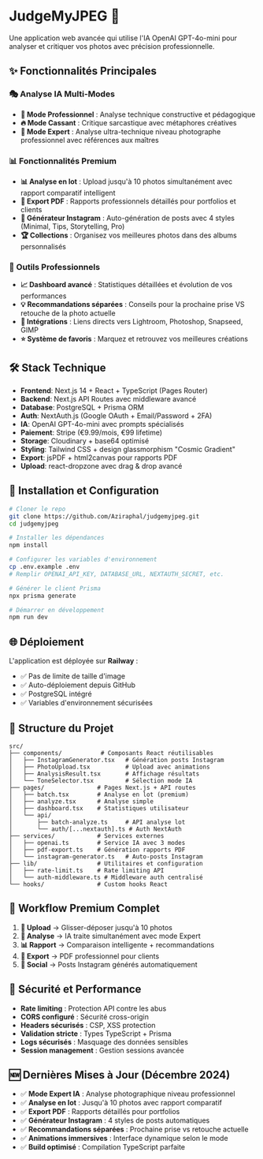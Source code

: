 # JudgeMyJPEG 📸

Une application web avancée qui utilise l'IA OpenAI GPT-4o-mini pour analyser et critiquer vos photos avec précision professionnelle.

## ✨ Fonctionnalités Principales

### 🎭 Analyse IA Multi-Modes
- **👔 Mode Professionnel** : Analyse technique constructive et pédagogique
- **🔥 Mode Cassant** : Critique sarcastique avec métaphores créatives  
- **🎯 Mode Expert** : Analyse ultra-technique niveau photographe professionnel avec références aux maîtres

### 📊 Fonctionnalités Premium
- **📊 Analyse en lot** : Upload jusqu'à 10 photos simultanément avec rapport comparatif intelligent
- **📄 Export PDF** : Rapports professionnels détaillés pour portfolios et clients
- **📱 Générateur Instagram** : Auto-génération de posts avec 4 styles (Minimal, Tips, Storytelling, Pro)
- **🏆 Collections** : Organisez vos meilleures photos dans des albums personnalisés

### 🔧 Outils Professionnels  
- **📈 Dashboard avancé** : Statistiques détaillées et évolution de vos performances
- **💡 Recommandations séparées** : Conseils pour la prochaine prise VS retouche de la photo actuelle
- **🔗 Intégrations** : Liens directs vers Lightroom, Photoshop, Snapseed, GIMP
- **⭐ Système de favoris** : Marquez et retrouvez vos meilleures créations

## 🛠️ Stack Technique

- **Frontend**: Next.js 14 + React + TypeScript (Pages Router)
- **Backend**: Next.js API Routes avec middleware avancé
- **Database**: PostgreSQL + Prisma ORM
- **Auth**: NextAuth.js (Google OAuth + Email/Password + 2FA)
- **IA**: OpenAI GPT-4o-mini avec prompts spécialisés
- **Paiement**: Stripe (€9.99/mois, €99 lifetime)
- **Storage**: Cloudinary + base64 optimisé
- **Styling**: Tailwind CSS + design glassmorphism "Cosmic Gradient"
- **Export**: jsPDF + html2canvas pour rapports PDF
- **Upload**: react-dropzone avec drag & drop avancé

## 🚀 Installation et Configuration

```bash
# Cloner le repo
git clone https://github.com/Aziraphal/judgemyjpeg.git
cd judgemyjpeg

# Installer les dépendances
npm install

# Configurer les variables d'environnement
cp .env.example .env
# Remplir OPENAI_API_KEY, DATABASE_URL, NEXTAUTH_SECRET, etc.

# Générer le client Prisma
npx prisma generate

# Démarrer en développement
npm run dev
```

## 🌐 Déploiement

L'application est déployée sur **Railway** :
- ✅ Pas de limite de taille d'image
- ✅ Auto-déploiement depuis GitHub
- ✅ PostgreSQL intégré
- ✅ Variables d'environnement sécurisées

## 📁 Structure du Projet

```
src/
├── components/           # Composants React réutilisables
│   ├── InstagramGenerator.tsx   # Génération posts Instagram
│   ├── PhotoUpload.tsx          # Upload avec animations
│   ├── AnalysisResult.tsx       # Affichage résultats
│   └── ToneSelector.tsx         # Sélection mode IA
├── pages/               # Pages Next.js + API routes
│   ├── batch.tsx        # Analyse en lot (premium)
│   ├── analyze.tsx      # Analyse simple
│   ├── dashboard.tsx    # Statistiques utilisateur
│   └── api/
│       ├── batch-analyze.ts     # API analyse lot
│       └── auth/[...nextauth].ts # Auth NextAuth
├── services/            # Services externes
│   ├── openai.ts        # Service IA avec 3 modes
│   ├── pdf-export.ts    # Génération rapports PDF
│   └── instagram-generator.ts   # Auto-posts Instagram
├── lib/                 # Utilitaires et configuration
│   ├── rate-limit.ts    # Rate limiting API
│   └── auth-middleware.ts # Middleware auth centralisé
└── hooks/               # Custom hooks React
```

## 🎯 Workflow Premium Complet

1. **📸 Upload** → Glisser-déposer jusqu'à 10 photos
2. **🤖 Analyse** → IA traite simultanément avec mode Expert
3. **📊 Rapport** → Comparaison intelligente + recommandations
4. **📄 Export** → PDF professionnel pour clients
5. **📱 Social** → Posts Instagram générés automatiquement

## 🔐 Sécurité et Performance

- **Rate limiting** : Protection API contre les abus
- **CORS configuré** : Sécurité cross-origin
- **Headers sécurisés** : CSP, XSS protection
- **Validation stricte** : Types TypeScript + Prisma
- **Logs sécurisés** : Masquage des données sensibles
- **Session management** : Gestion sessions avancée

## 🆕 Dernières Mises à Jour (Décembre 2024)

- ✅ **Mode Expert IA** : Analyse photographique niveau professionnel
- ✅ **Analyse en lot** : Jusqu'à 10 photos avec rapport comparatif
- ✅ **Export PDF** : Rapports détaillés pour portfolios
- ✅ **Générateur Instagram** : 4 styles de posts automatiques
- ✅ **Recommandations séparées** : Prochaine prise vs retouche actuelle
- ✅ **Animations immersives** : Interface dynamique selon le mode
- ✅ **Build optimisé** : Compilation TypeScript parfaite
